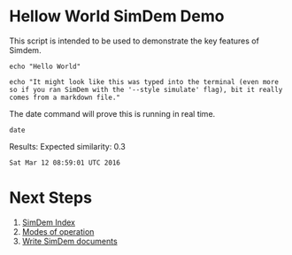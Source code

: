 # Hellow World SimDem Demo

This script is intended to be used to demonstrate the key features of
Simdem.

```
echo "Hello World"
```

```
echo "It might look like this was typed into the terminal (even more so if you ran SimDem with the '--style simulate' flag), bit it really comes from a markdown file."
```

The date command will prove this is running in real time.

```
date
```

Results: Expected similarity: 0.3

```
Sat Mar 12 08:59:01 UTC 2016
```

# Next Steps

  1. [SimDem Index](../script/md)
  1. [Modes of operation](../modes/script.md)
  1. [Write SimDem documents](../syntax/script.md)


